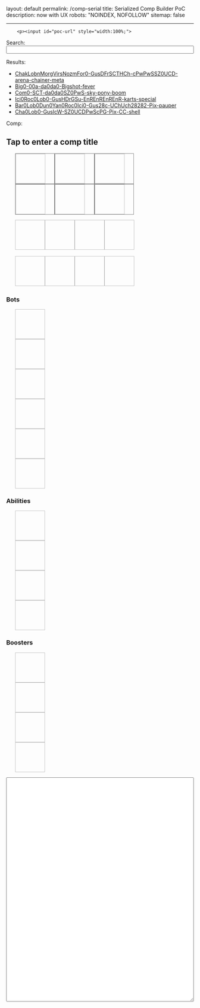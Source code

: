layout: default
permalink: /comp-serial
title: Serialized Comp Builder PoC
description: now with UX
robots: "NOINDEX, NOFOLLOW"
sitemap: false

---

        <p><input id="poc-url" style="width:100%;">
Search:
<input id="search" style="width:100%;"></p>
<div id="queries"></div>
<p>Results:</p>
<ul id="results"><li><a href="https://www.botworld.wiki/comp-serial#ChakLobnMorgVirsNozmFor0-GusDFrSCTHCh-cPwPwSSZ0UCD-arena-chainer-meta">ChakLobnMorgVirsNozmFor0-GusDFrSCTHCh-cPwPwSSZ0UCD-arena-chainer-meta</a></li><li><a href="https://www.botworld.wiki/comp-serial#Big0-00a-da0da0-Bigshot-fever">Big0-00a-da0da0-Bigshot-fever</a></li><li><a href="https://www.botworld.wiki/comp-serial#Com0-SCT-da0da0SZ0PwS-sky-pony-boom">Com0-SCT-da0da0SZ0PwS-sky-pony-boom</a></li><li><a href="https://www.botworld.wiki/comp-serial#Ici0Roc0Lob0-GusHDrGSu-EnREnREnREnR-karts-special">Ici0Roc0Lob0-GusHDrGSu-EnREnREnREnR-karts-special</a></li><li><a href="https://www.botworld.wiki/comp-serial#Bar0Lob0Dun0Yan0Roc0Ici0-Gus28c-UChUch28282-Pix-pauper">Bar0Lob0Dun0Yan0Roc0Ici0-Gus28c-UChUch28282-Pix-pauper</a></li><li><a href="https://www.botworld.wiki/comp-serial#Cha0Lob0-GusIcW-SZ0UCDPwScPG-Pix-CC-shell">Cha0Lob0-GusIcW-SZ0UCDPwScPG-Pix-CC-shell</a></li></ul>
<p>Comp:</p>

<div id="display">
    <div id="preview">
        <h2 id="title">Tap to enter a comp title</h2>
        <div id="bots">
            <ul>
                <li class="bot bot0"><img><ul><li></li><li></li><li></li><li></li><li></li></ul></li>   
                <li class="bot bot1"><img><ul><li></li><li></li><li></li><li></li><li></li></ul></li>
                <li class="bot bot2"><img><ul><li></li><li></li><li></li><li></li><li></li></ul></li>
                <li class="bot bot3"><img><ul><li></li><li></li><li></li><li></li><li></li></ul></li>
                <li class="bot bot4"><img><ul><li></li><li></li><li></li><li></li><li></li></ul></li>
                <li class="bot bot5"><img><ul><li></li><li></li><li></li><li></li><li></li></ul></li>
            </ul>
            <div class="select select-bot" style="display:none;">
                <form class="filters">
                    <label><input type="radio" name="botsFilter" value="All" checked> All</label>
                    <label><input type="radio" name="botsFilter" value="Tank"> Tank</label>
                    <label><input type="radio" name="botsFilter" value="Brawler"> Brawler</label>
                    <label><input type="radio" name="botsFilter" value="Chaser"> Chaser</label>
                    <label><input type="radio" name="botsFilter" value="Evader"> Evader</label>
                    <label><input type="radio" name="botsFilter" value="Sniper"> Sniper</label>
                    <label><input type="radio" name="botsFilter" value="Splasher"> Splasher</label>
                    <label><input type="radio" name="botsFilter" value="Support"> Support</label>
                </form>
                <ul class="options"></ul>
            </div>
            <div class="select select-ai" style="display:none;">
                <form>
                    <h3>Bot</h3>
                    <div>
                        <label><input type="radio" name="ai0" value="0" checked><span>ai1A</span></label>
                        <label><input type="radio" name="ai0" value="1"><span>ai1B</span></label>
                    </div><div>
                        <label><input type="radio" name="ai1" value="0" checked><span>ai2A</span></label>
                        <label><input type="radio" name="ai1" value="1"><span>ai2B</span></label>
                    </div><div>
                        <label><input type="radio" name="ai2" value="0" checked><span>ai3A</span></label>
                        <label><input type="radio" name="ai2" value="1"><span>ai3B</span></label>
                    </div><div>
                        <label><input type="radio" name="ai3" value="0" checked><span>ai4A</span></label>
                        <label><input type="radio" name="ai3" value="1"><span>ai4B</span></label>
                    </div><div>
                        <label><input type="radio" name="ai4" value="0" checked><span>ai5A</span></label>
                        <label><input type="radio" name="ai4" value="1"><span>ai5B</span></label>
                    </div>
                    <button>OK</button>
                </form>
            </div>
        </div>
        <div id="abilities">
            <ul>
                <li class="ability ability0"><img></li>   
                <li class="ability ability1"><img></li>
                <li class="ability ability2"><img></li>
                <li class="ability ability3"><img></li>
            </ul>
            <div class="select" style="display:none;">
                <form class="filters">
                    <label><input type="radio" name="abilitiesFilter" value="All" checked> All</label>
                    <label><input type="radio" name="abilitiesFilter" value="Common">Common</label>
                    <label><input type="radio" name="abilitiesFilter" value="Special">Special</label>
                    <label><input type="radio" name="abilitiesFilter" value="Rare"> Rare</label>
                    <label><input type="radio" name="abilitiesFilter" value="Epic"> Epic</label>
                </form>
                <ul class="options"></ul>
            </div>
        </div>
        <div id="boosters">
            <ul>
                <li class="booster booster0"><img></li>   
                <li class="booster booster1"><img></li>
                <li class="booster booster2"><img></li>
                <li class="booster booster3"><img></li>
            </ul>
            <div class="select" style="display:none;">
                <form class="filters">
                    <label><input type="radio" name="boostersFilter" value="All" checked> All</label>
                    <label><input type="radio" name="boostersFilter" value="Common">Common</label>
                    <label><input type="radio" name="boostersFilter" value="Special">Special</label>
                    <label><input type="radio" name="boostersFilter" value="Rare"> Rare</label>
                    <label><input type="radio" name="boostersFilter" value="Epic"> Epic</label>
                    <label><input type="radio" name="boostersFilter" value="Legendarie"> Legendarie</label>
                </form>
                <ul class="options"></ul>
            </div>
        </div>
    </div>
    <div id="list">
        <h3>Bots</h3>
        <ul>
            <li class="bot bot0">
                <img position="test"/>
                <div><a></a><ul><li></li><li></li><li></li><li></li><li></li></ul></div>
            </li>
            <li class="bot bot1">
                <img/>
                <div><a></a><ul><li></li><li></li><li></li><li></li><li></li></ul></div>
            </li>
            <li class="bot bot2">
                <img/>
                <div><a></a><ul><li></li><li></li><li></li><li></li><li></li></ul></div>
            </li>
            <li class="bot bot3">
                <img/>
                <div><a></a><ul><li></li><li></li><li></li><li></li><li></li></ul></div>
            </li>
            <li class="bot bot4">
                <img/>
                <div><a></a><ul><li></li><li></li><li></li><li></li><li></li></ul></div>
            </li>
            <li class="bot bot5">
                <img/>
                <div><a></a><ul><li></li><li></li><li></li><li></li><li></li></ul></div>
            </li>
        </ul>        <h3>Abilities</h3>
        <ul>
            <li class="ability ability0">
                <img/>
                <div><a></a><p></p></div>
            </li>
            <li class="ability ability1">
                <img/>
                <div><a></a><p></p></div>
            </li>
            <li class="ability ability2">
                <img/>
                <div><a></a><p></p></div>
            </li>
            <li class="ability ability3">
                <img/>
                <div><a></a><p></p></div>
            </li>
        </ul>
        <h3>Boosters</h3>
        <ul>
            <li class="booster booster0">
                <img/>
                <div><a></a><p></p></div>
            </li>
            <li class="booster booster1">
                <img/>
                <div><a></a><p></p></div>
            </li>
            <li class="booster booster2">
                <img/>
                <div><a></a><p></p></div>
            </li>
            <li class="booster booster3">
                <img/>
                <div><a></a><p></p></div>
            </li>
        </ul>
    </div>
</div>

<style type="text/css">
    #preview {
        max-width: 350px;
    }
    #display ul {
        display: flex;
        flex-wrap: wrap;
    }
    #display li {
        list-style: none;
    }
    #display img {
        height: 80px;
        width: 80px;
    }
    #preview .bot{
        display: flex;
        flex-direction: row;
        border: 1px solid grey;
        width:  32%;
    }
    #preview .bot ul{
        display: flex;
        flex-direction: column;
        background: none;
    }
    #list ul {
        flex-direction: column;
    }
    #list li {
        display: flex;
    }
    #list .bot li {
        display: flex;
        flex-direction: column;
    }

    #preview .select .options li{
        border: 1px solid grey;
        border-radius: 5px;
        padding: 3px;
        margin: 3px;
        
    }
    #preview .select .options img{
        width:20px;
        height: 20px
    }
    #preview .select-ai form{
        display: flex;
        flex-direction: column;
    }
    #preview .select-ai div{
        display: flex;
        flex-direction: column;
        border: 1px solid grey;
        border-radius: 4px;
    }
</style>

<textarea id="poc-json" style="width:100%; height:600px">
</textarea>

<script type="text/javascript">


/* start - UX */

const emptyDisplay = document.querySelector('#display').innerHTML;
function resetDisplay(){
    document.querySelector('#display').innerHTML = emptyDisplay;
    // bots select
    document.querySelectorAll('#preview #bots li.bot img').forEach(($e,position)=>$e.addEventListener('click',()=>{
        toggleBotsSelect(position);
        // selection filters buttons
        document.querySelectorAll('#preview #bots .select form [name=botsFilter]').forEach($e=>$e.addEventListener('click',()=>filterBotsOptions(position)));
    }));
    // bot ai select
    document.querySelectorAll('#preview #bots li.bot ul').forEach(($e,position)=>$e.addEventListener('click',()=>{
        toggleAiSelect(position);
        document.querySelectorAll('#preview #bots .select-ai form label').forEach($e=>$e.addEventListener('click',()=>selectAi(position)));
        
    }));
    document.querySelector('#preview #bots .select-ai button').addEventListener('click', displayComp);
    // abilities select
    document.querySelectorAll('#preview #abilities li.ability img').forEach(($e,position)=>$e.addEventListener('click',()=>{
        toggleAbilitiesSelect(position);
        // selection filters buttons
        document.querySelectorAll('#preview #abilities .select form [name=abilitiesFilter]').forEach($e=>$e.addEventListener('click',()=>filterAbilitiesOptions(position)));
    }));
    // boosters select
    document.querySelectorAll('#preview #boosters li.booster img').forEach(($e,position)=>$e.addEventListener('click',()=>{
        toggleBoostersSelect(position);
        // selection filters buttons
        document.querySelectorAll('#preview #boosters .select form [name=boostersFilter]').forEach($e=>$e.addEventListener('click',()=>filterBoostersOptions(position)));
    }));
}

function toggleBotsSelect(position){
    var current = document.querySelector('#preview #bots .select').style.display;
    document.querySelector('#preview #bots .select').style.display = (current != 'none')?'none':'block';
    document.querySelector('#preview #bots ul').style.display = (current != 'none')?'flex':'none';
    if (typeof position) filterBotsOptions(position); //todo: doesn't need to be called so often
}

function filterBotsOptions(position){
    console.log(position)
    let $list = document.querySelector('#preview #bots .select .options');
    let selected = document.querySelector('#preview #bots .select form').elements['botsFilter'].value;
    let results = Object.entries(db.bots);
    if (selected != 'All') results = results.filter(e=>(e[1].type == selected));
    $list.innerHTML = '';
    var out = ''; 
    for (var i=0; i<results.length; i++){
        out += '<li onclick="selectBot(\''+results[i][0]+'\','+position+')"><img src="https://botworld.wiki'+results[i][1].image+'"/><span>'+results[i][1].name+'</span></li>';
    }
    $list.innerHTML = out;
}
function selectBot(botId, position){
    toggleBotsSelect()
    if (position >= comp.bots.length) {
        comp.bots.push({name:botId, ai: ['0', '0', '0', '0', '0']});
    } else {
        comp.bots[position].name = botId;
        comp.bots[position].ai = ['0', '0', '0', '0', '0'];
    }
    exportComp();
    displayComp();
}

function toggleAiSelect(position){
    var current = document.querySelector('#preview #bots .select.select-ai').style.display;
    document.querySelector('#preview #bots .select.select-ai').style.display = (current != 'none')?'none':'flex';
    document.querySelector('#preview #bots ul').style.display = (current != 'none')?'flex':'none';
    if (typeof position) loadAiOptions(position); //todo: doesn't need to be called so often
}

function loadAiOptions(position){
    var $ai = document.querySelector('#preview #bots .select-ai');
    var bot = db.bots[comp.bots[position].name];
    $ai.querySelector('h3').innerText = bot.name;
    var aiNames = bot.ai.flat().map(e=>e.name)
    $spans = $ai.querySelectorAll('span');
    for (var i=0; i<$spans.length; i++){
        $spans[i].innerText = aiNames[i];
    }
    var picks = comp.bots[position].ai;
    for (var i=0; i<5; i++){
        $ai.querySelectorAll('[name="ai'+i+'"]')[picks[i]].checked = true;
    }
}
function selectAi(position){
    var picks = []
    for (var i=0; i<5; i++){
        picks.push(document.querySelector('#preview #bots .select-ai form').elements['ai'+i].value)
    }
    comp.bots[position].ai = picks;
    exportComp();
}

function toggleAbilitiesSelect(position){
    var current = document.querySelector('#preview #abilities .select').style.display;
    document.querySelector('#preview #abilities .select').style.display = (current != 'none')?'none':'block';
    document.querySelector('#preview #abilities ul').style.display = (current != 'none')?'flex':'none';
    if (typeof position) filterAbilitiesOptions(position); //todo: doesn't need to be called so often
}

function filterAbilitiesOptions(position){
    let $list = document.querySelector('#preview #abilities .select .options');
    let selected = document.querySelector('#preview #abilities .select form').elements['abilitiesFilter'].value;
    let results = Object.entries(db.abilities);
    if (selected != 'All') results = results.filter(e=>(e[1].rarity == selected));
    $list.innerHTML = '';
    var out = ''; 
    for (var i=0; i<results.length; i++){
        out += '<li onclick="selectAbility(\''+results[i][0]+'\','+position+')"><img src="https://botworld.wiki'+results[i][1].image+'"/><span>'+results[i][1].name+'</span></li>';
    }
    $list.innerHTML = out;
}
function selectAbility(abilityId, position){
    toggleAbilitiesSelect()
    if (position >= comp.abilities.length) {
        comp.abilities.push(abilityId);
    } else {
        comp.abilities[position] = abilityId;
    }
    exportComp();
    displayComp();
}

function toggleBoostersSelect(position){
    var current = document.querySelector('#preview #boosters .select').style.display;
    document.querySelector('#preview #boosters .select').style.display = (current != 'none')?'none':'block';
    document.querySelector('#preview #boosters ul').style.display = (current != 'none')?'flex':'none';
    if (typeof position) filterBoostersOptions(position); //todo: doesn't need to be called so often
}

function filterBoostersOptions(position){
    let $list = document.querySelector('#preview #boosters .select .options');
    let selected = document.querySelector('#preview #boosters .select form').elements['boostersFilter'].value;
    let results = Object.entries(db.boosters);
    if (selected != 'All') results = results.filter(e=>(e[1].rarity == selected));
    $list.innerHTML = '';
    var out = ''; 
    for (var i=0; i<results.length; i++){
        out += '<li onclick="selectBooster(\''+results[i][0]+'\','+position+')"><img src="https://botworld.wiki'+results[i][1].image+'"/><span>'+results[i][1].name+'</span></li>';
    }
    $list.innerHTML = out;
}
function selectBooster(boosterId, position){
    toggleBoostersSelect()
    if (position >= comp.boosters.length) {
        comp.boosters.push(boosterId);
    } else {
        comp.boosters[position] = boosterId;
    }
    exportComp();
    displayComp();
}

function displayComp(){
    resetDisplay();
    document.querySelector('#preview #title').innerText = comp.title;
    for (var i=0; i< comp.bots.length; i++){
        let $preview = document.querySelector('#preview .bot'+i);
        let $list = document.querySelector('#list .bot'+i);
        let bot = db.bots[comp.bots[i].name];
        $preview.querySelector('img').src = 'https://www.botworld.wiki/'+bot.image;
        $list.querySelector('img').src = 'https://www.botworld.wiki/'+bot.image;
        $list.querySelector('a').innerText = bot.name;
        $list.querySelector('a').href = 'https://www.botworld.wiki/'+bot.url;
        let aipicks = comp.bots[i].ai;
        let $previewAi = $preview.querySelectorAll('li');
        let $listAi = $list.querySelectorAll('li');
        for (var j=0; j< aipicks.length; j++){
            let ai = bot.ai[j][aipicks[j]]
            $previewAi[j].innerText = ai.name.split('')[0] || '?';  
            $listAi[j].innerHTML = '<strong>'+ai.name+'</strong><span>'+ai.description+'</span>';    
        }
        
    };
    for (var i=0; i< comp.abilities.length; i++){
        let $preview = document.querySelector('#preview .ability'+i);
        let $list = document.querySelector('#list .ability'+i);
        let ability = db.abilities[comp.abilities[i]];
        $preview.querySelector('img').src = 'https://www.botworld.wiki/'+ability.image;
        $list.querySelector('img').src = 'https://www.botworld.wiki/'+ability.image;
        $list.querySelector('a').innerText = ability.name;
        $list.querySelector('a').href = 'https://www.botworld.wiki/'+ability.url;
        $list.querySelector('p').innerText = "Pushes enemy bots in a specific direction";
    };
    for (var i=0; i< comp.boosters.length; i++){
        let $preview = document.querySelector('#preview .booster'+i);
        let $list = document.querySelector('#list .booster'+i);
        let booster = db.boosters[comp.boosters[i]];
        $preview.querySelector('img').src = 'https://www.botworld.wiki/'+booster.image;
        $list.querySelector('img').src = 'https://www.botworld.wiki/'+booster.image;
        $list.querySelector('a').innerText = booster.name;
        $list.querySelector('a').href = 'https://www.botworld.wiki/'+booster.url;
        $list.querySelector('p').innerText = "Pushes enemy bots in a specific direction";
    }
}

/* end - UX */

var comp = {
    title: 'demo title',
    bots: [
        {name: "barrie", ai: [1,0,1,0,0]},
        {name: "nozzle", ai: [1,0,1,1,1]},
        {name: "inkjet", ai: [1,0,0,0,0]},
        {name: "lobbie", ai: [1,1,1,0,0]},
        {name: "slash", ai: [1,0,1,1,0]},
        {name: "icicool", ai: [0,0,0,0,0]}
    ],
    abilities: [
        "ball-lightning",
        "hasty-ground",
        "proximity-translocator",
        "shield-field"
    ],
    boosters: [
        "bot-health-rare",
        "corrupted-power-generation-epic",
        "power-generation-epic",
        "power-generation-epic"
    ]
};


/* start - serialization */

// https://stackoverflow.com/questions/14733374/how-to-generate-an-md5-file-hash-in-javascript-node-js
var MD5 = function(d){var r = M(V(Y(X(d),8*d.length)));return r.toLowerCase()};function M(d){for(var _,m="0123456789ABCDEF",f="",r=0;r<d.length;r++)_=d.charCodeAt(r),f+=m.charAt(_>>>4&15)+m.charAt(15&_);return f}function X(d){for(var _=Array(d.length>>2),m=0;m<_.length;m++)_[m]=0;for(m=0;m<8*d.length;m+=8)_[m>>5]|=(255&d.charCodeAt(m/8))<<m%32;return _}function V(d){for(var _="",m=0;m<32*d.length;m+=8)_+=String.fromCharCode(d[m>>5]>>>m%32&255);return _}function Y(d,_){d[_>>5]|=128<<_%32,d[14+(_+64>>>9<<4)]=_;for(var m=1732584193,f=-271733879,r=-1732584194,i=271733878,n=0;n<d.length;n+=16){var h=m,t=f,g=r,e=i;f=md5_ii(f=md5_ii(f=md5_ii(f=md5_ii(f=md5_hh(f=md5_hh(f=md5_hh(f=md5_hh(f=md5_gg(f=md5_gg(f=md5_gg(f=md5_gg(f=md5_ff(f=md5_ff(f=md5_ff(f=md5_ff(f,r=md5_ff(r,i=md5_ff(i,m=md5_ff(m,f,r,i,d[n+0],7,-680876936),f,r,d[n+1],12,-389564586),m,f,d[n+2],17,606105819),i,m,d[n+3],22,-1044525330),r=md5_ff(r,i=md5_ff(i,m=md5_ff(m,f,r,i,d[n+4],7,-176418897),f,r,d[n+5],12,1200080426),m,f,d[n+6],17,-1473231341),i,m,d[n+7],22,-45705983),r=md5_ff(r,i=md5_ff(i,m=md5_ff(m,f,r,i,d[n+8],7,1770035416),f,r,d[n+9],12,-1958414417),m,f,d[n+10],17,-42063),i,m,d[n+11],22,-1990404162),r=md5_ff(r,i=md5_ff(i,m=md5_ff(m,f,r,i,d[n+12],7,1804603682),f,r,d[n+13],12,-40341101),m,f,d[n+14],17,-1502002290),i,m,d[n+15],22,1236535329),r=md5_gg(r,i=md5_gg(i,m=md5_gg(m,f,r,i,d[n+1],5,-165796510),f,r,d[n+6],9,-1069501632),m,f,d[n+11],14,643717713),i,m,d[n+0],20,-373897302),r=md5_gg(r,i=md5_gg(i,m=md5_gg(m,f,r,i,d[n+5],5,-701558691),f,r,d[n+10],9,38016083),m,f,d[n+15],14,-660478335),i,m,d[n+4],20,-405537848),r=md5_gg(r,i=md5_gg(i,m=md5_gg(m,f,r,i,d[n+9],5,568446438),f,r,d[n+14],9,-1019803690),m,f,d[n+3],14,-187363961),i,m,d[n+8],20,1163531501),r=md5_gg(r,i=md5_gg(i,m=md5_gg(m,f,r,i,d[n+13],5,-1444681467),f,r,d[n+2],9,-51403784),m,f,d[n+7],14,1735328473),i,m,d[n+12],20,-1926607734),r=md5_hh(r,i=md5_hh(i,m=md5_hh(m,f,r,i,d[n+5],4,-378558),f,r,d[n+8],11,-2022574463),m,f,d[n+11],16,1839030562),i,m,d[n+14],23,-35309556),r=md5_hh(r,i=md5_hh(i,m=md5_hh(m,f,r,i,d[n+1],4,-1530992060),f,r,d[n+4],11,1272893353),m,f,d[n+7],16,-155497632),i,m,d[n+10],23,-1094730640),r=md5_hh(r,i=md5_hh(i,m=md5_hh(m,f,r,i,d[n+13],4,681279174),f,r,d[n+0],11,-358537222),m,f,d[n+3],16,-722521979),i,m,d[n+6],23,76029189),r=md5_hh(r,i=md5_hh(i,m=md5_hh(m,f,r,i,d[n+9],4,-640364487),f,r,d[n+12],11,-421815835),m,f,d[n+15],16,530742520),i,m,d[n+2],23,-995338651),r=md5_ii(r,i=md5_ii(i,m=md5_ii(m,f,r,i,d[n+0],6,-198630844),f,r,d[n+7],10,1126891415),m,f,d[n+14],15,-1416354905),i,m,d[n+5],21,-57434055),r=md5_ii(r,i=md5_ii(i,m=md5_ii(m,f,r,i,d[n+12],6,1700485571),f,r,d[n+3],10,-1894986606),m,f,d[n+10],15,-1051523),i,m,d[n+1],21,-2054922799),r=md5_ii(r,i=md5_ii(i,m=md5_ii(m,f,r,i,d[n+8],6,1873313359),f,r,d[n+15],10,-30611744),m,f,d[n+6],15,-1560198380),i,m,d[n+13],21,1309151649),r=md5_ii(r,i=md5_ii(i,m=md5_ii(m,f,r,i,d[n+4],6,-145523070),f,r,d[n+11],10,-1120210379),m,f,d[n+2],15,718787259),i,m,d[n+9],21,-343485551),m=safe_add(m,h),f=safe_add(f,t),r=safe_add(r,g),i=safe_add(i,e)}return Array(m,f,r,i)}function md5_cmn(d,_,m,f,r,i){return safe_add(bit_rol(safe_add(safe_add(_,d),safe_add(f,i)),r),m)}function md5_ff(d,_,m,f,r,i,n){return md5_cmn(_&m|~_&f,d,_,r,i,n)}function md5_gg(d,_,m,f,r,i,n){return md5_cmn(_&f|m&~f,d,_,r,i,n)}function md5_hh(d,_,m,f,r,i,n){return md5_cmn(_^m^f,d,_,r,i,n)}function md5_ii(d,_,m,f,r,i,n){return md5_cmn(m^(_|~f),d,_,r,i,n)}function safe_add(d,_){var m=(65535&d)+(65535&_);return(d>>16)+(_>>16)+(m>>16)<<16|65535&m}function bit_rol(d,_){return d<<_|d>>>32-_}


function serialize(comp){
    let bots = comp.bots.map(bot=>{
        let id = lookup.bot2key[bot.name];
        let ai = aiEncode(bot.ai)
        return id + ai
    }).join('');
    let abilities = comp.abilities.map(ability=>{
        return lookup.ability2key[ability];
    }).join('');
    let boosters = comp.boosters.map(booster=>{
        return lookup.booster2key[booster];
    }).join('');
    let title = comp.title.replaceAll(' ','-'); //todo proper url prep
    return [bots,abilities,boosters,title].join('-')
}

function unserialize(str){
    let [bots, abilities, boosters, ...title] = str.split('-');
    title = title.join(' ');
    try {
        bots = bots.match(/.{1,4}/g).map(bot=>{
            let [id, ai] = [bot.substr(0,3),bot.substr(3,1)];
            return {name: lookup.key2bot[id], ai: aiDecode(ai)}
        })
    } catch (e) { bots = []; }
    try {
        abilities = abilities.match(/.{1,3}/g).map(id=>lookup.key2ability[id])
    } catch (e) { abilities = []; }
    try {
        boosters = boosters.match(/.{1,3}/g).map(id=>lookup.key2booster[id])
    } catch (e) { boosters = []; }

    return comp = {
        title: title,
        bots: bots,
        abilities: abilities,
        boosters: boosters
    }
}

// mapping the array of 0,1 ai values to binary
// result is base 36 encoded in a single char (2^5 = 32 ai combinations)
function aiEncode(array){
    return Number.parseInt(array.join(''),2).toString(36); // array to bin to decimal to b36
}
function aiDecode(str){
    return Number.parseInt(str, 36).toString(2).padEnd(5,'0').split('')
}


const OVERRIDES = {
    // SUGAR
    // bots
    "barrie":"Bar", "beat":"Bea", "berserker":"Ber", "bigshot":"Big", "bombee":"Bom", "brute":"Bru", "bullseye":"BuE", "bullwark":"BuW", "chainer":"Cha", "chomp":"Cho", "comet":"Com", "dune-bug":"Dun", "flamer":"Fla", "fork":"For", "froggy":"Frg", "frosty":"Frs", "gusto":"Gus", "gyro":"Gyr", "halo":"Hal", "hornet":"Hor", "icicool":"Ici", "inkjet":"Ink", "ko":"KOx", "link":"Lin", "lobbie":"Lob", "longshot":"Lon", "mort":"Mor", "nibbles":"Nib", "nozzle":"Noz", "phantom":"Pha", "pluggie":"Plu", "pupil":"Pup", "ram":"Ram", "rocketeer":"Roc", "scatter":"Sca", "sheller":"She", "shuffle":"Shu", "slash":"Sla", "slicer":"Sli", "tether":"Tet", "thump":"Thu", "virus":"Vir", "yanky":"Yan",
    // abilities
    "gust":"Gus",
    "hypercharge":"HCh",
    "hyperdrain":"HDr",
    "icewall":"IcW",
    "deep-freeze":"DFr",
    "supercharged-chaos-translocator": "SCT",
    "chaos-translocator": "CTr",
    "explosive-proximity-translocator":"EPT",
    "proximity-translocator": "PTr",
    "gravity-surge":"GSu",
    // boosters
    "ult-cooldowns-rare":"UCD",
    "ult-charge-special":"UCh",
    "faerie's-blessing":"FBl",
    "sub-zero":"SZ0",
    "power-start-epic":"PwS",
    "power-generation-epic":"PwG",
    "corrupted-power-generation-epic":"cPw",
    // COLLISIONS
    //'ram': 'RAM', // bullseye
    'corrupted-sharpshooter-range-epic': 'cSR', // brawler-lifesteal-common
    'energy-resistance-epic': 'EnR', // bot-damage-common
}


var db, lookup = {};

function genLookups(dbCollection){
    let key2entity = {};
    let entity2key = {};
    for (let id in dbCollection){
        const fallback = MD5(id).substr(0,3);
        const key = OVERRIDES[id] || fallback; 
        if (entity2key[id]){ alert('collision: ' + id + ' and ' + entity2key[id]) }; 
        key2entity[fallback] = id; //so serial payloads shared before an override was added stay supported
        key2entity[key] = id;
        entity2key[id] = key;
    }
    return [key2entity, entity2key]
}
/* end - serialization */


/* start - Main init */

const $output = document.querySelector('#poc-json');
const $url = document.querySelector('#poc-url');
    
function init(json){
    db = json;
    const [key2bot, bot2key] = genLookups(db.bots);
    const [key2ability, ability2key] = genLookups(db.abilities);
    const [key2booster, booster2key] = genLookups(db.boosters);

    lookup = {
        key2bot: key2bot, bot2key: bot2key,
        key2ability: key2ability, ability2key: ability2key,
        key2booster: key2booster, booster2key: booster2key,
        list: Object.keys(bot2key).concat(Object.keys(ability2key), Object.keys(booster2key))
    }

    if (anchor = document.location.hash){
        // If yes, get the app state out of it
        comp = unserialize(anchor.slice(1));
    }

    $url.value = document.location;
    $output.value = JSON.stringify(comp, null, 2);
    displayComp();


    //$output.addEventListener('keyup', );

}

function exportComp(){
    document.location.hash = '#'+serialize(comp);
    $url.value = document.location;
}

fetch("https://www.botworld.wiki/assets/js/comp-serial.json")
//fetch("/assets/js/comp-serial.json")
  .then(response => response.json())
  .then(json => init(json));


/* end - Main init */


/* start - Save & Search */

var collection = [
    'ChakLobnMorgVirsNozmFor0-GusDFrSCTHCh-cPwPwSSZ0UCD-arena-chainer-meta',
    'Big0-00a-da0da0-Bigshot-fever',
    'Com0-SCT-da0da0SZ0PwS-sky-pony-boom',
    'Ici0Roc0Lob0-GusHDrGSu-EnREnREnREnR-karts-special',
    'Bar0Lob0Dun0Yan0Roc0Ici0-Gus28c-UChUch28282-Pix-pauper',
    'Cha0Lob0-GusIcW-SZ0UCDPwScPG-Pix-CC-shell'
];


const $search = document.querySelector('#search');
const $queries = document.querySelector('#queries');
const $results = document.querySelector('#results');

function loadCompFromStr(str){
    comp = unserialize(str);
    $output.value = JSON.stringify(comp, null, 2);
    displayComp();
}

function loadResults(arr){
    $results.innerHTML = '';
    arr.map((e)=>{
        let $entry = document.createElement('li')
        let $link = document.createElement('a');
        $link.innerText = e;
        $link.href = '#'+e;
        $link.addEventListener('click', ()=>loadCompFromStr(e));
        $entry.append($link);
        $results.append($entry);
    })
}

loadResults(collection);

$search.addEventListener('keyup', ()=>{
    const query = $search.value.toLowerCase().replaceAll(' ','-');
    const expandedQuery = lookup.list.filter(e=>e.startsWith(query));
    const keys = [query].concat(expandedQuery.map(e=>lookup.bot2key[e]||lookup.ability2key[e]||lookup.booster2key[e]));
    console.log(keys);
    
    if (query) {$queries.innerText = expandedQuery;}
    else {$queries.innerText = '';}

    let matching = collection.filter(e=>{
        return (keys.filter(k=>e.includes(k))).length
    })
    loadResults(matching);
});

/* end - Save & Search */

</script>

